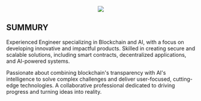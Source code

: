 <p align="center">
  <a href="https://github.com/climax1115">
    <img src="https://readme-typing-svg.herokuapp.com?font=Fira+Code&weight=700&size=45&duration=2000&pause=1000&color=0C6CF7&center=true&vCenter=true&random=false&width=1200&height=100&lines=Full+Stack+Blockchain+Developer;5+years+of+experience;High+productivity+%26+Best+communication">
  </a>
</p>

## SUMMURY

Experienced Engineer specializing in Blockchain and AI, with a focus on developing innovative and impactful products. Skilled in creating secure and scalable solutions, including smart contracts, decentralized applications, and AI-powered systems.

Passionate about combining blockchain's transparency with AI's intelligence to solve complex challenges and deliver user-focused, cutting-edge technologies. A collaborative professional dedicated to driving progress and turning ideas into reality.

